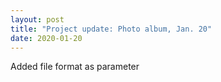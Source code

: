 ```yaml
---
layout: post
title: "Project update: Photo album, Jan. 20"
date: 2020-01-20
---
```


Added file format as parameter
